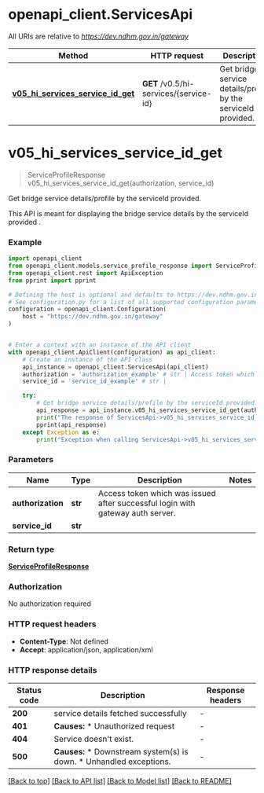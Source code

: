 # openapi_client.ServicesApi

All URIs are relative to *https://dev.ndhm.gov.in/gateway*

Method | HTTP request | Description
------------- | ------------- | -------------
[**v05_hi_services_service_id_get**](ServicesApi.md#v05_hi_services_service_id_get) | **GET** /v0.5/hi-services/{service-id} | Get bridge service details/profile by the serviceId provided.


# **v05_hi_services_service_id_get**
> ServiceProfileResponse v05_hi_services_service_id_get(authorization, service_id)

Get bridge service details/profile by the serviceId provided.

This API is meant for displaying the bridge service details by the serviceId provided . 

### Example


```python
import openapi_client
from openapi_client.models.service_profile_response import ServiceProfileResponse
from openapi_client.rest import ApiException
from pprint import pprint

# Defining the host is optional and defaults to https://dev.ndhm.gov.in/gateway
# See configuration.py for a list of all supported configuration parameters.
configuration = openapi_client.Configuration(
    host = "https://dev.ndhm.gov.in/gateway"
)


# Enter a context with an instance of the API client
with openapi_client.ApiClient(configuration) as api_client:
    # Create an instance of the API class
    api_instance = openapi_client.ServicesApi(api_client)
    authorization = 'authorization_example' # str | Access token which was issued after successful login with gateway auth server.
    service_id = 'service_id_example' # str | 

    try:
        # Get bridge service details/profile by the serviceId provided.
        api_response = api_instance.v05_hi_services_service_id_get(authorization, service_id)
        print("The response of ServicesApi->v05_hi_services_service_id_get:\n")
        pprint(api_response)
    except Exception as e:
        print("Exception when calling ServicesApi->v05_hi_services_service_id_get: %s\n" % e)
```



### Parameters


Name | Type | Description  | Notes
------------- | ------------- | ------------- | -------------
 **authorization** | **str**| Access token which was issued after successful login with gateway auth server. | 
 **service_id** | **str**|  | 

### Return type

[**ServiceProfileResponse**](ServiceProfileResponse.md)

### Authorization

No authorization required

### HTTP request headers

 - **Content-Type**: Not defined
 - **Accept**: application/json, application/xml

### HTTP response details

| Status code | Description | Response headers |
|-------------|-------------|------------------|
**200** | service details fetched successfully |  -  |
**401** | **Causes:**   * Unauthorized request  |  -  |
**404** | Service doesn&#39;t exist. |  -  |
**500** | **Causes:**   * Downstream system(s) is down.   * Unhandled exceptions.  |  -  |

[[Back to top]](#) [[Back to API list]](../README.md#documentation-for-api-endpoints) [[Back to Model list]](../README.md#documentation-for-models) [[Back to README]](../README.md)

